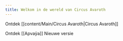 ```yaml
---
title: Welkom in de wereld van Circus Avaroth
---
```

Ontdek [[content/Main/Circus Avaroth|Circus Avaroth]]

Ontdek [[Apvaÿa]]
Nieuwe versie
